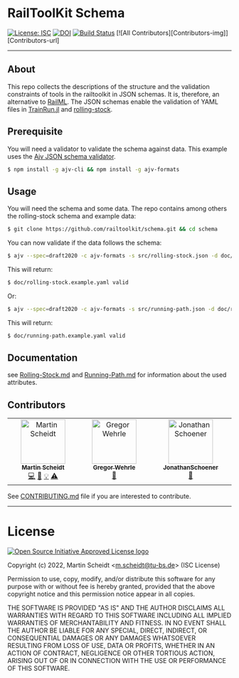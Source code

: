 # RailToolKit Schema

[![License: ISC][license-img]][license-url] [![DOI][zenodo-img]][zenodo-url] [![Build Status][ci-img]][ci-url] [![All Contributors][Contributors-img]][Contributors-url]

------------

## About

  This repo collects the descriptions of the structure and the validation constraints of tools in the railtoolkit in JSON schemas. It is, therefore, an alternative to [RailML](https://www.railml.org/). The JSON schemas enable the validation of YAML files in [TrainRun.jl](https://github.com/railtoolkit/TrainRun.jl.git) and [rolling-stock](https://github.com/railtoolkit/rolling-stock.git).

## Prerequisite

  You will need a validator to validate the schema against data. This example uses the [Ajv JSON schema validator](https://ajv.js.org).
  ```bash
  $ npm install -g ajv-cli && npm install -g ajv-formats
  ```

## Usage

  You will need the schema and some data. The repo contains among others the rolling-stock schema and example data:
  ```bash
  $ git clone https://github.com/railtoolkit/schema.git && cd schema
  ```

  You can now validate if the data follows the schema:
  ```bash
  $ ajv --spec=draft2020 -c ajv-formats -s src/rolling-stock.json -d doc/rolling-stock.example.yaml
  ```
  This will return:
  ```bash
  $ doc/rolling-stock.example.yaml valid
  ```
  Or:
  ```bash
  $ ajv --spec=draft2020 -c ajv-formats -s src/running-path.json -d doc/running-path.example.yaml
  ```
  This will return:
  ```bash
  $ doc/running-path.example.yaml valid
  ```

## Documentation

  see [Rolling-Stock.md](https://github.com/railtoolkit/schema/blob/main/doc/Rolling-Stock.md) and [Running-Path.md](https://github.com/railtoolkit/schema/blob/main/doc/Running-Path.md) for information about the used attributes.

## Contributors

<!-- ALL-CONTRIBUTORS-LIST:START - Do not remove or modify this section -->
<!-- prettier-ignore-start -->
<!-- markdownlint-disable -->
<table>
  <tbody>
    <tr>
      <td align="center" valign="top" width="14.28%"><a href="https://github.com/kaat0"><img src="https://avatars.githubusercontent.com/u/142348?v=4?s=100" width="100px;" alt="Martin Scheidt"/><br /><sub><b>Martin Scheidt</b></sub></a><br /><a href="#code-kaat0" title="Code">💻</a> <a href="#doc-kaat0" title="Documentation">📖</a> <a href="#example-kaat0" title="Examples">💡</a> <a href="#test-kaat0" title="Tests">⚠️</a></td>
      <td align="center" valign="top" width="14.28%"><a href="https://github.com/gwehrle"><img src="https://avatars.githubusercontent.com/u/171450664?v=4?s=100" width="100px;" alt="Gregor Wehrle"/><br /><sub><b>Gregor Wehrle</b></sub></a><br /><a href="#bug-gwehrle" title="Bug reports">🐛</a></td>
      <td align="center" valign="top" width="14.28%"><a href="https://github.com/JonathanSchoener"><img src="https://avatars.githubusercontent.com/u/118694515?v=4?s=100" width="100px;" alt="JonathanSchoener"/><br /><sub><b>JonathanSchoener</b></sub></a><br /><a href="#research-JonathanSchoener" title="Research">🔬</a></td>
    </tr>
  </tbody>
</table>

<!-- markdownlint-restore -->
<!-- prettier-ignore-end -->

<!-- ALL-CONTRIBUTORS-LIST:END -->

See [CONTRIBUTING.md](https://github.com/railtoolkit/schema/blob/main/CONTRIBUTING.md) file if you are interested to contribute.

------------

# License
  
  [![Open Source Initiative Approved License logo](https://149753425.v2.pressablecdn.com/wp-content/uploads/2009/06/OSIApproved_100X125.png "Open Source Initiative Approved License logo")](https://opensource.org)

  Copyright (c) 2022, Martin Scheidt \<m.scheidt@tu-bs.de\> (ISC License)

  Permission to use, copy, modify, and/or distribute this software for any purpose with or without fee is hereby granted, provided that the above copyright notice and this permission notice appear in all copies.

  THE SOFTWARE IS PROVIDED "AS IS" AND THE AUTHOR DISCLAIMS ALL WARRANTIES WITH REGARD TO THIS SOFTWARE INCLUDING ALL IMPLIED WARRANTIES OF MERCHANTABILITY AND FITNESS. IN NO EVENT SHALL THE AUTHOR BE LIABLE FOR ANY SPECIAL, DIRECT, INDIRECT, OR CONSEQUENTIAL DAMAGES OR ANY DAMAGES WHATSOEVER RESULTING FROM LOSS OF USE, DATA OR PROFITS, WHETHER IN AN ACTION OF CONTRACT, NEGLIGENCE OR OTHER TORTIOUS ACTION, ARISING OUT OF OR IN CONNECTION WITH THE USE OR PERFORMANCE OF THIS SOFTWARE.

[license-img]: https://img.shields.io/badge/license-ISC-green.svg
[license-url]: https://opensource.org/licenses/ISC

[ci-img]: https://github.com/railtoolkit/schema/actions/workflows/testing.yaml/badge.svg?branch=main
[ci-url]: https://github.com/railtoolkit/schema/actions/workflows/testing.yaml?query=branch%3Amain

[zenodo-img]: https://zenodo.org/badge/DOI/10.5281/zenodo.6462039.svg
[zenodo-url]: https://doi.org/10.5281/zenodo.6462039

